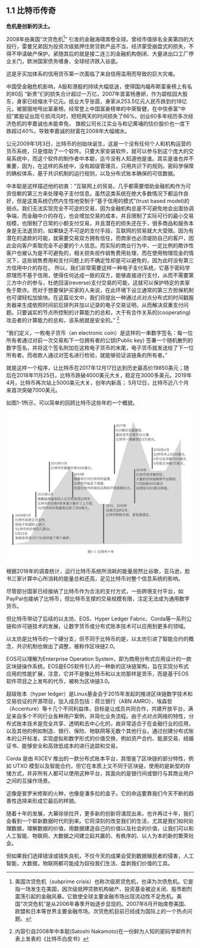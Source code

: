 ## 1.1 比特币传奇

**危机是创新的沃土。**

2008年由美国“次贷危机[^次贷危机]” 引发的金融海啸席卷全球。曾经市值排名全美第四的大投行，雷曼兄弟因为投资次级抵押住房贷款产品不当，经济蒙受崩盘式的损失，不得不申请破产保护。紧随其后的就是接二连三的金融机构倒闭、大量进出口工厂停业关门，欧洲国家债务缠身、全球经济跌入谷底。

这是牙买加体系的信用货币第一次面临了来自信用滥用而导致的巨大灾难。

中国受金融危机影响，A股和港股的持续大幅低迷，使得国内福布斯富豪榜上有名的80后 “新贵”们的损失合计超过一万亿，2007年首富杨惠妍，作为碧桂园大股东，身家已经缩水千亿元。纸业大亨张茵，身家从253.5亿元人民币跌到约18亿元，被狠狠地甩出富豪榜。经常登上中国富豪榜单的中荣智健，在中信泰富“中招”累股证出现亏损鸿沟时，短短两天的时间损失了66%。创业60多年经历多次经济危机的李嘉诚也未能幸免， 旗舰公司长江实业与和记黄埔的估价股价也一度下跌超过40%，导致李嘉诚的财富在2008年大幅缩水。

公元2009年1月3日，比特币的创始块诞生，这是一个没有任何个人和机构运营的货币系统，只是借助了一个软件。只要大家安装软件，就可以参与到这个庞大的交易系统中，而这个软件的制作者中本聪，迄今没有人知道他是谁。其实是谁也并不重要，因为，在这样的系统中，没有超级管理员，只用共识下的规则。密码学保障的确权体系，基于共识机制的运行规则，以及分布式账本确保的可信数据。

中本聪是这样描述他的初衷：“互联网上的贸易，几乎都需要借助金融机构作为可资信赖的第三方来处理电子支付信息。虽然这类系统在绝大多数情况下都运作良好，但是这类系统仍然内生性地受制于“基于信用的模式”(trust based model)的弱点。我们无法实现完全不可逆的交易，因为金融机构总是不可避免地会出面协调争端，而金融中介的存在，也会增加交易的成本，并且限制了实际可行的最小交易规模，也限制了日常的小额支付交易，并且潜在的损失还在于，很多商品和服务本身是无法退货的，如果缺乏不可逆的支付手段，互联网的贸易就大大受限。因为有潜在的退款的可能，就需要交易双方拥有信任，而商家也必须堤防自己的客户，因此会向客户索取完全不必要的个人信息。而实际的商业行为中，一定比例的欺诈性客户也被认为是不可避免的，相关损失视作销售费用处理，而在使用物理现金的情况下，这些销售费用和支付问题上的不确定性却是可以避免的，因为此时没有第三方信用中介的存在。 所以，我们非常需要这样一种电子支付系统，它基于密码学原理而不基于信用，使得任何达成一致的双方，能够直接进行支付，从而不需要第三方中介的参与，杜绝回滚(reverse)支付交易的可能，这就可以保护特定的卖家免于欺诈。而对于想要保护买家的人来说，在此环境下设立通常的第三方担保机制也可谓轻松加愉快。在这篇论文中，我们将提出一种通过点对点分布式的时间戳服务器来生成依照时间前后排列并加以记录的电子交易证明，从而解决双重支付问题。只要诚实的节点所控制的计算能力的总和，大于有合作关系的(cooperating)攻击者的计算能力的总和，该系统就是安全的。” [^比特币白皮书]

“我们定义，一枚电子货币（an electronic coin）是这样的一串数字签名：每一位所有者通过对前一次交易和下一位拥有者的公钥(Public key) 签署一个随机散列的数字签名，并将这个签名附加在这枚电子货币的末尾，电子货币就发送给了下一位所有者。而收款人通过对签名进行检验，就能够验证该链条的所有者。”

就是这样一个程序，让比特币在2017年12月17日达到历史最高价19850美元；随后在2018年11月25日，比特币跌破4000美元大关，稳定在3000多美元。2019年4月，比特币再次站上5000美元大关，创年内新高；  5月12日，比特币近八个月来首次突破7000美元。

如图1-1所示，可以简单的回顾比特币这些年的一个概貌。

![图1-1:价值革命 比特币十年](../Images/价值革命_比特币十年.png "价值革命 比特币十年")

根据2018年的调查统计，运行比特币系统所消耗的能量居然比谷歌，亚马逊，脸书三家计算中心所消耗的能量总和还高，足见比特币对整个信息系统的影响。

尽管部分国家已经接纳了比特币作为合法的支付方式，一些跨境支付平台，如PayPal也接纳了比特币，但比特币支撑的交易规模有限，注定无法成为通用数字货币。

但比特币带动了后续的以太坊、EOS、Hyper Ledger Fabric、Corda等一系列公链和许可链技术的发展，让数字货币或分布式账本技术可以应用到更多的领域。

以太坊是比特币的一个硬分支，但不同于比特币的是，以太坊引进了智能合约的概念，共识机制也做出了调整，被称作区块链2.0。

EOS可以理解为Enterprise Operation System，即为商用分布式应用设计的一款区块链操作系统。EOS是EOS软件引入的一种新的区块链架构，旨在实现分布式应用的性能扩展，注意，它并不是像比特币和以太坊那样是货币，而是基于EOS软件项目之上发布的代币，被称为区块链3.0。

超级账本（hyper ledger）是Linux基金会于2015年发起的推进区块链数字技术和交易验证的开源项目，加入成员包括：荷兰银行（ABN AMRO）、埃森哲（Accenture）等十几个不同利益体，目标是让成员共同合作，共建开放平台，满足来自多个不同行业各种用户案例，并简化业务流程。由于点对点网络的特性，分布式账本技术是完全共享、透明和去中心化的，故非常适合于在金融行业的应用，以及其他的例如制造、银行、保险、物联网等无数个其他行业。通过创建分布式账本的公开标准，实现虚拟和数字形式的价值交换，例如资产合约、能源交易、结婚证书、能够安全和高效低成本的进行追踪和交易。

Corda 是由 R3CEV 推出的一款分布式账本平台，其借鉴了区块链的部分特性，例如 UTXO 模型以及智能合约，但它在本质上又不同于区块链，使用的是新型的存储方式，并非所有人都可以使用这种平台，其面向的是银行间或银行与其商业用户之间的互操作场景。

这像是普罗米修斯的火种，也像是潘多拉的盒子。它的命运要靠我们今天不断的趋善性选择来形成它最后的样貌。

随着十年的发展，大幕徐徐拉开，更多新的创新将涌现出来。也许再过十年，我们会看到一个崭新数据时代的到来。它将深刻的改变我们的生活，尤其是我们如何处理数据，理解数据的价值，用数据建造自己的价值以及社会的价值，让我们可以和人工智能、物联网、大数据之间建立起共赢的、有秩序的、以人为本的新的繁荣社会。

但如果我们选择错误或错失良机，不仅今天的成果会受到数据殖民者的侵害，人工智能，大数据，物联网都可能成为奴役我们生活、盘剥我们价值的工具。

[^比特币白皮书]:内容引自2008年中本聪(Satoshi Nakamoto)在一份鲜为人知的密码学邮件列表上发表的《比特币白皮书》
[^次贷危机]: 美国次贷危机（subprime crisis）也称次级房贷危机，也译为次债危机。它是指一场发生在美国，因次级抵押贷款机构破产、投资基金被迫关闭、股市剧烈震荡引起的金融风暴。它致使全球主要金融市场出现流动性不足危机。美国“次贷危机”是从2006年春季开始逐步显现的。2007年8月开始席卷美国、欧盟和日本等世界主要金融市场。次贷危机目前已经成为国际上的一个热点问题。


